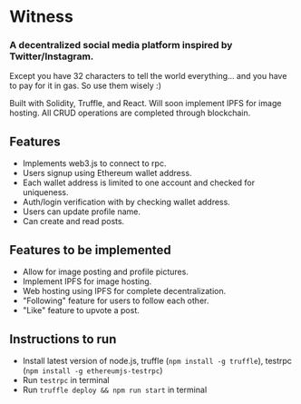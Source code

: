 # Witness
### A decentralized social media platform inspired by Twitter/Instagram.

Except you have 32 characters to tell the world everything... and you have to pay for it in gas. So use them wisely :)

Built with Solidity, Truffle, and React. Will soon implement IPFS for image hosting. All CRUD operations are completed through blockchain.

## Features

+ Implements web3.js to connect to rpc.
+ Users signup using Ethereum wallet address.
+ Each wallet address is limited to one account and checked for uniqueness.
+ Auth/login verification with by checking wallet address.
+ Users can update profile name.
+ Can create and read posts.

## Features to be implemented

+ Allow for image posting and profile pictures.
+ Implement IPFS for image hosting.
+ Web hosting using IPFS for complete decentralization.
+ "Following" feature for users to follow each other.
+ "Like" feature to upvote a post.

## Instructions to run

+ Install latest version of node.js, truffle (`npm install -g truffle`), testrpc (`npm install -g ethereumjs-testrpc`)
+ Run `testrpc` in terminal
+ Run `truffle deploy && npm run start` in terminal
